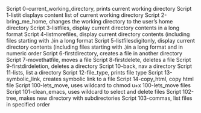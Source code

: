 Script 0-current_working_directory, prints current working directory
Script 1-listit displays content list of current working directory
Script 2-bring_me_home, changes the working directory to the user’s home directory
Script 3-listfiles, display current directory contents in a long format
Script 4-listmorefiles, display current directory contents (including files starting with .)in a long format
Script 5-listfilesdigitonly, display current directory contents (including files starting with .)in a long format and in numeric order
Script 6-firstdirectory, creates a file in another directory
Script 7-movethatfile, moves a file
Script 8-firstdelete, deletes a file
Script 9-firstdirdeletion, deletes a directory
Script 10-back, nav a directory
Script 11-lists, list a directory
Script 12-file_type, prints file type
Script 13-symbolic_link, creates symbolic link to a file
Script 14-copy_html, copy html file
Script 100-lets_move, uses wildcard to chmod u+x 100-lets_move files
Script 101-clean_emacs, uses wildcard to select and delete  files
Script 102-tree, makes new directory with subdirectories
Script 103-commas, list files in specified order
